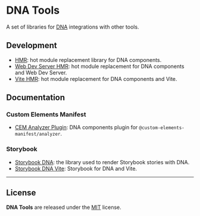 # DNA Tools

A set of libraries for [DNA](https://chialab.io/p/dna) integrations with other tools.

## Development

* [HMR](./packages/hmr-dna/): hot module replacement library for DNA components.
* [Web Dev Server HMR](./packages/wds-plugin-hmr-dna/): hot module replacement for DNA components and Web Dev Server.
* [Vite HMR](./packages/vite-plugin-hmr-dna/): hot module replacement for DNA components and Vite.

## Documentation

### Custom Elements Manifest

* [CEM Analyzer Plugin](./packages/manifest-analyzer-dna-plugin/): DNA components plugin for `@custom-elements-manifest/analyzer`.

### Storybook

* [Storybook DNA](./packages/storybook-dna/): the library used to render Storybook stories with DNA.
* [Storybook DNA Vite](./packages/storybook-dna-vite/): Storybook for DNA and Vite.

---

## License

**DNA Tools** are released under the [MIT](https://github.com/chialab/dna-tools/blob/main/LICENSE) license.
